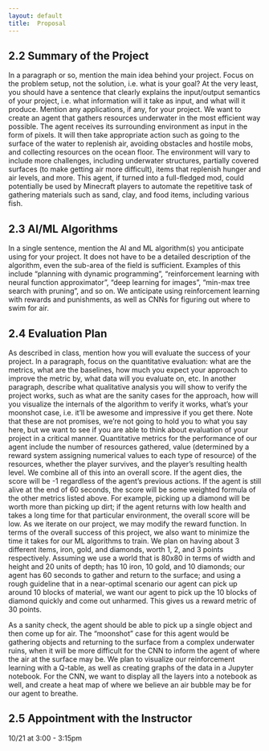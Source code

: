 ```yaml
---
layout: default
title:  Proposal
---
```


## 2.2 Summary of the Project
In a paragraph or so, mention the main idea behind your project. Focus on the problem setup, not the solution, i.e. what is your goal? At the very least, you should have a sentence that clearly explains the input/output semantics of your project, i.e. what information will it take as input, and what will it produce. Mention any applications, if any, for your project.
We want to create an agent that gathers resources underwater in the most efficient way possible. The agent receives its surrounding environment as input in the form of pixels. It will then take appropriate action such as going to the surface of the water to replenish air, avoiding obstacles and hostile mobs, and collecting resources on the ocean floor. The environment will vary to include more challenges, including underwater structures, partially covered surfaces (to make getting air more difficult), items that replenish hunger and air levels, and more. This agent, if turned into a full-fledged mod, could potentially be used by Minecraft players to automate the repetitive task of gathering materials such as sand, clay, and food items, including various fish.

## 2.3 AI/ML Algorithms
In a single sentence, mention the AI and ML algorithm(s) you anticipate using for your project. It does not have to be a detailed description of the algorithm, even the sub-area of the field is sufficient. Examples of this include “planning with dynamic programming”, “reinforcement learning with neural function approximator”, “deep learning for images”, “min-max tree search with pruning”, and so on.
We anticipate using reinforcement learning with rewards and punishments, as well as CNNs for figuring out where to swim for air.
 
## 2.4 Evaluation Plan
As described in class, mention how you will evaluate the success of your project. In a paragraph, focus on the quantitative evaluation: what are the metrics, what are the baselines, how much you expect your approach to improve the metric by, what data will you evaluate on, etc. In another paragraph, describe what qualitative analysis you will show to verify the project works, such as what are the sanity cases for the approach, how will you visualize the internals of the algorithm to verify it works, what’s your moonshot case, i.e. it’ll be awesome and impressive if you get there. Note that these are not promises, we’re not going to hold you to what you say here, but we want to see if you are able to think about evaluation of your project in a critical manner.
Quantitative metrics for the performance of our agent include the number of resources gathered, value (determined by a reward system assigning numerical values to each type of resource) of the resources, whether the player survives, and the player’s resulting health level. We combine all of this into an overall score. If the agent dies, the score will be -1 regardless of the agent’s previous actions. If the agent is still alive at the end of 60 seconds, the score will be some weighted formula of the other metrics listed above. For example, picking up a diamond will be worth more than picking up dirt; if the agent returns with low health and takes a long time for that particular environment, the overall score will be low. As we iterate on our project, we may modify the reward function. In terms of the overall success of this project, we also want to minimize the time it takes for our ML algorithms to train. We plan on having about 3 different items, iron, gold, and diamonds, worth 1, 2, and 3 points respectively. Assuming we use a world that is 80x80 in terms of width and height and 20 units of depth; has 10 iron, 10 gold, and 10 diamonds; our agent has 60 seconds to gather and return to the surface; and using a rough guideline that in a near-optimal scenario our agent can pick up around 10 blocks of material, we want our agent to pick up the 10 blocks of diamond quickly and come out unharmed. This gives us a reward metric of 30 points.

As a sanity check, the agent should be able to pick up a single object and then come up for air.  The “moonshot” case for this agent would be gathering objects and returning to the surface from a complex underwater ruins, when it will be more difficult for the CNN to inform the agent of where the air at the surface may be. We plan to visualize our reinforcement learning with a Q-table, as well as creating graphs of the data in a Jupyter notebook. For the CNN, we want to display all the layers into a notebook as well, and create a heat map of where we believe an air bubble may be for our agent to breathe.


## 2.5 Appointment with the Instructor
10/21 at 3:00 - 3:15pm
